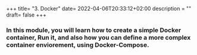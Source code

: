+++
title= "3. Docker"
date= 2022-04-06T20:33:12+02:00
description = ""
draft= false
+++
### In this module, you will learn how to create a simple Docker container, Run it, and also how you can define a more complex container enviorement, using Docker-Compose.
